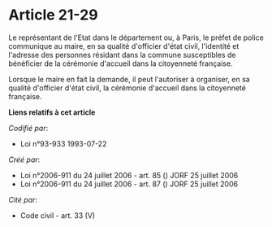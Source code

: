 # Article 21-29

Le représentant de l'Etat dans le département ou, à Paris, le préfet de police communique au maire, en sa qualité d'officier
d'état civil, l'identité et l'adresse des personnes résidant dans la commune susceptibles de bénéficier de la cérémonie
d'accueil dans la citoyenneté française.

Lorsque le maire en fait la demande, il peut l'autoriser à organiser, en sa qualité d'officier d'état civil, la cérémonie
d'accueil dans la citoyenneté française.

**Liens relatifs à cet article**

_Codifié par_:

  - Loi n°93-933 1993-07-22

_Créé par_:

  - Loi n°2006-911 du 24 juillet 2006 - art. 85 () JORF 25 juillet 2006
  - Loi n°2006-911 du 24 juillet 2006 - art. 87 () JORF 25 juillet 2006

_Cité par_:

  - Code civil - art. 33 (V)

